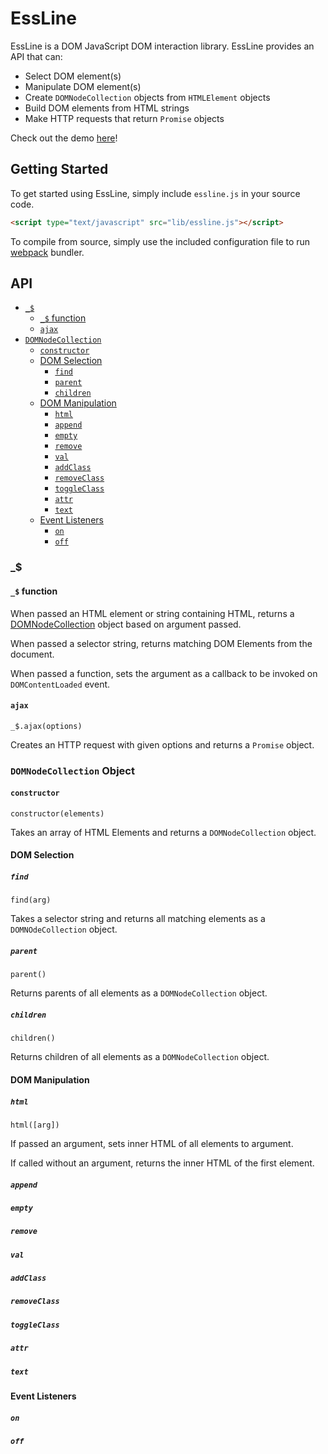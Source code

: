 # EssLine

EssLine is a DOM JavaScript DOM interaction library. EssLine provides an API that can:
  * Select DOM element(s)
  * Manipulate DOM element(s)
  * Create `DOMNodeCollection` objects from `HTMLElement` objects
  * Build DOM elements from HTML strings
  * Make HTTP requests that return `Promise` objects

Check out the demo [here](https://amdrewnguyen.github.io/essline-demo)!

## Getting Started

To get started using EssLine, simply include `essline.js` in your source code.

```HTML
<script type="text/javascript" src="lib/essline.js"></script>
```

To compile from source, simply use the included configuration file to run [webpack](https://webpack.js.org/) bundler.

## API
  * [`_$`](#_$)
    * [`_$` function](#_$-function)
    * [`ajax`](#ajax)
  * [`DOMNodeCollection`](#domnodecollection-object)
    * [`constructor`](#constructor)
    * [DOM Selection](#dom-selection)
        * [`find`](#find)
        * [`parent`](#parent)
        * [`children`](#children)
    * [DOM Manipulation](#dom-manipulation)
        * [`html`](#html)
        * [`append`](#append)
        * [`empty`](#empty)
        * [`remove`](#remove)
        * [`val`](#val)
        * [`addClass`](#addclass)
        * [`removeClass`](#removeclass)
        * [`toggleClass`](#toggleclass)
        * [`attr`](#attr)
        * [`text`](#text)
    * [Event Listeners](#event-listeners)
        * [`on`](#on)
        * [`off`](#off)

### _$

#### `_$` function

When passed an HTML element or string containing HTML, returns a [DOMNodeCollection](#domnodecollection-object) object based on argument passed.

When passed a selector string, returns matching DOM Elements from the document.

When passed a function, sets the argument as a callback to be invoked on `DOMContentLoaded` event.

#### `ajax`

`_$.ajax(options)`

Creates an HTTP request with given options and returns a `Promise` object.

### `DOMNodeCollection` Object

#### `constructor`

`constructor(elements)`

Takes an array of HTML Elements and returns a `DOMNodeCollection` object.

#### DOM Selection

##### `find`

`find(arg)`

Takes a selector string and returns all matching elements as a `DOMNOdeCollection` object.

##### `parent`

`parent()`

Returns parents of all elements as a `DOMNodeCollection` object.

##### `children`

`children()`

Returns children of all elements as a `DOMNodeCollection` object.

#### DOM Manipulation

##### `html`

`html([arg])`

If passed an argument, sets inner HTML of all elements to argument.

If called without an argument, returns the inner HTML of the first element.

##### `append`

##### `empty`

##### `remove`

##### `val`

##### `addClass`

##### `removeClass`

##### `toggleClass`

##### `attr`

##### `text`

#### Event Listeners

##### `on`

##### `off`
